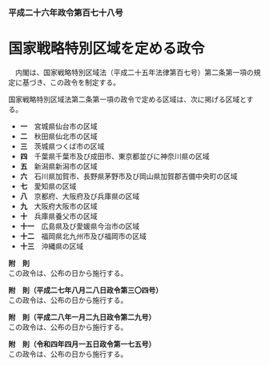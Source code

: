 ### 平成二十六年政令第百七十八号  
# 国家戦略特別区域を定める政令  
　内閣は、国家戦略特別区域法（平成二十五年法律第百七号）第二条第一項の規定に基づき、この政令を制定する。  
  
国家戦略特別区域法第二条第一項の政令で定める区域は、次に掲げる区域とする。  
* **一**　宮城県仙台市の区域  
* **二**　秋田県仙北市の区域  
* **三**　茨城県つくば市の区域  
* **四**　千葉県千葉市及び成田市、東京都並びに神奈川県の区域  
* **五**　新潟県新潟市の区域  
* **六**　石川県加賀市、長野県茅野市及び岡山県加賀郡吉備中央町の区域  
* **七**　愛知県の区域  
* **八**　京都府、大阪府及び兵庫県の区域  
* **九**　大阪府大阪市の区域  
* **十**　兵庫県養父市の区域  
* **十一**　広島県及び愛媛県今治市の区域  
* **十二**　福岡県北九州市及び福岡市の区域  
* **十三**　沖縄県の区域  
  
**附　則**  
この政令は、公布の日から施行する。  
  
**附　則（平成二七年八月二八日政令第三〇四号）**  
この政令は、公布の日から施行する。  
  
**附　則（平成二八年一月二九日政令第二九号）**  
この政令は、公布の日から施行する。  
  
**附　則（令和四年四月一五日政令第一七五号）**  
この政令は、公布の日から施行する。  
  
